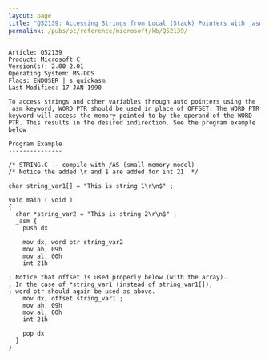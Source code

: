 ```yaml
---
layout: page
title: "Q52139: Accessing Strings from Local (Stack) Pointers with _asm"
permalink: /pubs/pc/reference/microsoft/kb/Q52139/
---
```


	Article: Q52139
	Product: Microsoft C
	Version(s): 2.00 2.01
	Operating System: MS-DOS
	Flags: ENDUSER | s_quickasm
	Last Modified: 17-JAN-1990
	
	To access strings and other variables through auto pointers using the
	_asm keyword, WORD PTR should be used in place of OFFSET. The WORD PTR
	keyword will access the memory pointed to by the operand of the WORD
	PTR. This results in the desired indirection. See the program example
	below
	
	Program Example
	---------------
	
	/* STRING.C -- compile with /AS (small memory model)
	/* Notice the added \r and $ are added for int 21  */
	
	char string_var1[] = "This is string 1\r\n$" ;
	
	void main ( void )
	{
	  char *string_var2 = "This is string 2\r\n$" ;
	  _asm {
	    push dx
	
	    mov dx, word ptr string_var2
	    mov ah, 09h
	    mov al, 00h
	    int 21h
	
	; Notice that offset is used properly below (with the array).
	; In the case of *string_var1 (instead of string_var1[]),
	; word ptr should again be used as above.
	    mov dx, offset string_var1 ;
	    mov ah, 09h
	    mov al, 00h
	    int 21h
	
	    pop dx
	  }
	}
